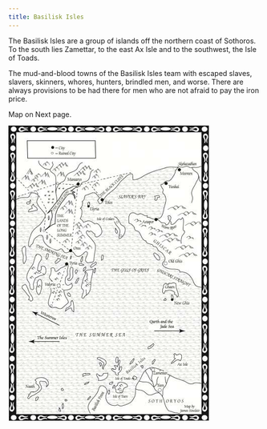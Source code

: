 ```yaml
---
title: Basilisk Isles
---
```


The Basilisk Isles are a group of islands off the northern coast of Sothoros. To the south lies Zamettar, to the east Ax Isle and to the southwest, the Isle of Toads.

The mud-and-blood towns of the Basilisk Isles team with escaped slaves, slavers, skinners, whores, hunters, brindled men, and worse. There are always provisions to be had there for men who are not afraid to pay the iron price.

Map on Next page.

![Image](images/000016.jpg)



